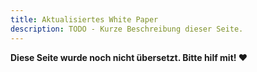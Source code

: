 ```yaml
---
title: Aktualisiertes White Paper
description: TODO - Kurze Beschreibung dieser Seite.
---
```


**Diese Seite wurde noch nicht übersetzt. Bitte hilf mit! ❤**
